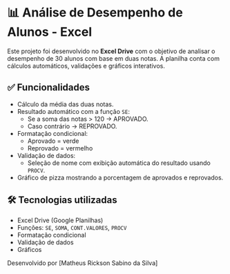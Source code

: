 # 📊 Análise de Desempenho de Alunos - Excel

Este projeto foi desenvolvido no **Excel Drive** com o objetivo de analisar o desempenho de 30 alunos com base em duas notas. A planilha conta com cálculos automáticos, validações e gráficos interativos.

## ✅ Funcionalidades

- Cálculo da média das duas notas.
- Resultado automático com a função `SE`:
  - Se a soma das notas > 120 → APROVADO.
  - Caso contrário → REPROVADO.
- Formatação condicional:
  - Aprovado = verde
  - Reprovado = vermelho
- Validação de dados:
  - Seleção de nome com exibição automática do resultado usando `PROCV`.
- Gráfico de pizza mostrando a porcentagem de aprovados e reprovados.

## 🛠️ Tecnologias utilizadas

- Excel Drive (Google Planilhas)
- Funções: `SE`, `SOMA`, `CONT.VALORES`, `PROCV`
- Formatação condicional
- Validação de dados
- Gráficos

Desenvolvido por [Matheus Rickson Sabino da Silva]
